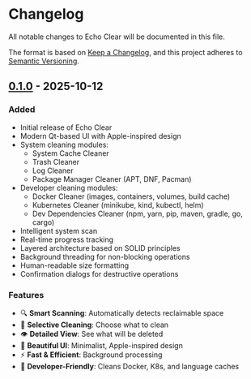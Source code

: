 # Changelog

All notable changes to Echo Clear will be documented in this file.

The format is based on [Keep a Changelog](https://keepachangelog.com/en/1.0.0/),
and this project adheres to [Semantic Versioning](https://semver.org/spec/v2.0.0.html).

## [0.1.0] - 2025-10-12

### Added
- Initial release of Echo Clear
- Modern Qt-based UI with Apple-inspired design
- System cleaning modules:
  - System Cache Cleaner
  - Trash Cleaner
  - Log Cleaner
  - Package Manager Cleaner (APT, DNF, Pacman)
- Developer cleaning modules:
  - Docker Cleaner (images, containers, volumes, build cache)
  - Kubernetes Cleaner (minikube, kind, kubectl, helm)
  - Dev Dependencies Cleaner (npm, yarn, pip, maven, gradle, go, cargo)
- Intelligent system scan
- Real-time progress tracking
- Layered architecture based on SOLID principles
- Background threading for non-blocking operations
- Human-readable size formatting
- Confirmation dialogs for destructive operations

### Features
- 🔍 **Smart Scanning**: Automatically detects reclaimable space
- 🎯 **Selective Cleaning**: Choose what to clean
- 👁️ **Detailed View**: See what will be deleted
- 🎨 **Beautiful UI**: Minimalist, Apple-inspired design
- ⚡ **Fast & Efficient**: Background processing
- 🐳 **Developer-Friendly**: Cleans Docker, K8s, and language caches

[0.1.0]: https://github.com/your-username/echo-clear/releases/tag/v0.1.0
